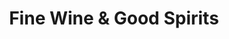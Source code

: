 ---
title: "Fine Wine & Good Spirits"
url: /allison-park/fine-wine-and-good-spirits/
shop: alcohol
---